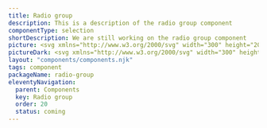 ```yaml
---
title: Radio group
description: This is a description of the radio group component
componentType: selection
shortDescription: We are still working on the radio group component
picture: <svg xmlns="http://www.w3.org/2000/svg" width="300" height="200" fill="none" aria-labelledby="radioTitle radioDesc" role="img"><title id="radioTitle">Illustration of the radio button component.</title><desc id="radioDesc">An illustrated radio button component representing radio group component card.</desc><path fill="#36F" d="M121.296 85.252c-8.145 0-14.748 6.6028-14.748 14.7479V100c0 8.145 6.603 14.748 14.748 14.748s14.748-6.603 14.748-14.748v-.0001c0-8.1451-6.603-14.7479-14.748-14.7479Z"/><path fill="#fff" d="M121.296 108.044c4.443 0 8.044-3.601 8.044-8.0441 0-4.4428-3.601-8.0443-8.044-8.0443-4.443 0-8.045 3.6015-8.045 8.0443 0 4.4431 3.602 8.0441 8.045 8.0441Z"/><path stroke="#36F" stroke-width="2.68145" d="M121.296 85.252c-8.145 0-14.748 6.6028-14.748 14.7479V100c0 8.145 6.603 14.748 14.748 14.748s14.748-6.603 14.748-14.748v-.0001c0-8.1451-6.603-14.7479-14.748-14.7479Z"/><path fill="#222" d="M148.459 106.5V94.1868h1.558v10.9802h5.387v1.333h-6.945Zm11.081.225c-.763 0-1.402-.225-1.915-.675-.5-.463-.75-1.102-.75-1.915 0-1.001.444-1.764 1.332-2.29.901-.538 2.321-.913 4.261-1.126 0-.388-.056-.7573-.169-1.1076-.1-.3504-.288-.632-.563-.8447-.263-.2252-.644-.3379-1.145-.3379-.526 0-1.02.1002-1.483.3004-.463.2002-.876.4254-1.239.6757l-.6-1.0699c.425-.2753.944-.5381 1.558-.7883.625-.2628 1.301-.3942 2.027-.3942 1.113 0 1.921.3441 2.421 1.0323.501.6758.751 1.583.751 2.7222v5.593h-1.276l-.132-1.089h-.056c-.426.351-.895.657-1.408.92-.5.263-1.039.394-1.614.394Zm.45-1.239c.438 0 .851-.106 1.239-.319.388-.212.801-.513 1.239-.901v-2.534c-1.514.188-2.578.47-3.191.845-.601.375-.901.857-.901 1.445 0 .513.157.889.469 1.127.313.225.695.337 1.145.337Zm10.942 1.239c-.426 0-.87-.1-1.333-.3-.451-.213-.876-.501-1.276-.864h-.057l-.131.939h-1.239V93.1357h1.539v3.6414l-.037 1.6517c.413-.3628.863-.6632 1.351-.9009.501-.2503 1.001-.3754 1.502-.3754 1.188 0 2.089.4192 2.703 1.2576.613.8384.919 1.9649.919 3.3789 0 1.038-.187 1.927-.563 2.665-.363.738-.844 1.301-1.445 1.689-.588.388-1.233.582-1.933.582Zm-.263-1.295c.751 0 1.37-.319 1.858-.957.501-.651.751-1.539.751-2.666 0-1.001-.188-1.8077-.563-2.4209-.363-.6256-.976-.9385-1.84-.9385-.388 0-.782.1064-1.182.3191-.401.2127-.82.5193-1.258.9197v4.7866c.401.35.795.6 1.183.751.4.137.75.206 1.051.206Zm10.3 1.295c-.814 0-1.552-.187-2.215-.563-.663-.388-1.189-.938-1.577-1.652-.388-.713-.582-1.564-.582-2.552 0-1.001.194-1.859.582-2.5719.4-.7132.914-1.2638 1.539-1.6517.626-.388 1.283-.5819 1.971-.5819 1.164 0 2.058.3879 2.684 1.1637.638.7759.957 1.8148.957 3.1158 0 .163-.006.325-.018.488 0 .15-.013.282-.038.394h-6.156c.062.964.362 1.733.9 2.309.551.576 1.264.863 2.14.863.438 0 .839-.062 1.202-.187.375-.138.732-.313 1.069-.526l.545 1.014c-.388.25-.832.469-1.333.657-.488.187-1.045.281-1.67.281Zm-2.872-5.518h4.88c0-.926-.2-1.6269-.601-2.1024-.388-.4881-.938-.7321-1.651-.7321-.639 0-1.214.2503-1.727.7508-.501.4881-.801 1.1827-.901 2.0837Zm10.119 5.518c-.576 0-.995-.175-1.258-.525-.25-.363-.375-.876-.375-1.539V93.1357h1.539v11.6373c0 .238.044.413.131.526.088.1.188.15.3.15h.132c.05-.013.119-.025.206-.038l.207 1.164c-.1.05-.219.088-.357.113-.137.025-.313.037-.525.037Z"/></svg>
pictureDark: <svg xmlns="http://www.w3.org/2000/svg" width="300" height="200" fill="none" aria-labelledby="radioDarkTitle radioDarkDesc" role="img"><title id="radioDarkTitle">Illustration of the radio button component.</title><desc id="radioDarkDesc">An illustrated radio button component representing radio group component card.</desc><path fill="#5985FF" d="M121.296 85.252c-8.145 0-14.748 6.6028-14.748 14.7479V100c0 8.145 6.603 14.748 14.748 14.748s14.748-6.603 14.748-14.748v-.0001c0-8.1451-6.603-14.7479-14.748-14.7479Z"/><path fill="#fff" d="M121.296 108.044c4.443 0 8.044-3.601 8.044-8.0441 0-4.4428-3.601-8.0443-8.044-8.0443-4.443 0-8.045 3.6015-8.045 8.0443 0 4.4431 3.602 8.0441 8.045 8.0441Z"/><path stroke="#5985FF" stroke-width="2.68145" d="M121.296 85.252c-8.145 0-14.748 6.6028-14.748 14.7479V100c0 8.145 6.603 14.748 14.748 14.748s14.748-6.603 14.748-14.748v-.0001c0-8.1451-6.603-14.7479-14.748-14.7479Z"/><path fill="#F4F4F4" d="M148.459 106.5V94.1868h1.558v10.9802h5.387v1.333h-6.945Zm11.081.225c-.763 0-1.402-.225-1.915-.675-.5-.463-.75-1.102-.75-1.915 0-1.001.444-1.764 1.332-2.29.901-.538 2.321-.913 4.261-1.126 0-.388-.056-.7573-.169-1.1076-.1-.3504-.288-.632-.563-.8447-.263-.2252-.644-.3379-1.145-.3379-.526 0-1.02.1002-1.483.3004-.463.2002-.876.4254-1.239.6757l-.6-1.0699c.425-.2753.944-.5381 1.558-.7883.625-.2628 1.301-.3942 2.027-.3942 1.113 0 1.921.3441 2.421 1.0323.501.6758.751 1.583.751 2.7222v5.593h-1.276l-.132-1.089h-.056c-.426.351-.895.657-1.408.92-.5.263-1.039.394-1.614.394Zm.45-1.239c.438 0 .851-.106 1.239-.319.388-.212.801-.513 1.239-.901v-2.534c-1.514.188-2.578.47-3.191.845-.601.375-.901.857-.901 1.445 0 .513.157.889.469 1.127.313.225.695.337 1.145.337Zm10.942 1.239c-.426 0-.87-.1-1.333-.3-.451-.213-.876-.501-1.276-.864h-.057l-.131.939h-1.239V93.1357h1.539v3.6414l-.037 1.6517c.413-.3628.863-.6632 1.351-.9009.501-.2503 1.001-.3754 1.502-.3754 1.188 0 2.089.4192 2.703 1.2576.613.8384.919 1.9649.919 3.3789 0 1.038-.187 1.927-.563 2.665-.363.738-.844 1.301-1.445 1.689-.588.388-1.233.582-1.933.582Zm-.263-1.295c.751 0 1.37-.319 1.858-.957.501-.651.751-1.539.751-2.666 0-1.001-.188-1.8077-.563-2.4209-.363-.6256-.976-.9385-1.84-.9385-.388 0-.782.1064-1.182.3191-.401.2127-.82.5193-1.258.9197v4.7866c.401.35.795.6 1.183.751.4.137.75.206 1.051.206Zm10.3 1.295c-.814 0-1.552-.187-2.215-.563-.663-.388-1.189-.938-1.577-1.652-.388-.713-.582-1.564-.582-2.552 0-1.001.194-1.859.582-2.5719.4-.7132.914-1.2638 1.539-1.6517.626-.388 1.283-.5819 1.971-.5819 1.164 0 2.058.3879 2.684 1.1637.638.7759.957 1.8148.957 3.1158 0 .163-.006.325-.018.488 0 .15-.013.282-.038.394h-6.156c.062.964.362 1.733.9 2.309.551.576 1.264.863 2.14.863.438 0 .839-.062 1.202-.187.375-.138.732-.313 1.069-.526l.545 1.014c-.388.25-.832.469-1.333.657-.488.187-1.045.281-1.67.281Zm-2.872-5.518h4.88c0-.926-.2-1.6269-.601-2.1024-.388-.4881-.938-.7321-1.651-.7321-.639 0-1.214.2503-1.727.7508-.501.4881-.801 1.1827-.901 2.0837Zm10.119 5.518c-.576 0-.995-.175-1.258-.525-.25-.363-.375-.876-.375-1.539V93.1357h1.539v11.6373c0 .238.044.413.131.526.088.1.188.15.3.15h.132c.05-.013.119-.025.206-.038l.207 1.164c-.1.05-.219.088-.357.113-.137.025-.313.037-.525.037Z"/></svg>
layout: "components/components.njk"
tags: component
packageName: radio-group
eleventyNavigation:
  parent: Components
  key: Radio group
  order: 20
  status: coming
---
```

